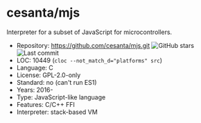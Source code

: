 # cesanta/mjs

Interpreter for a subset of JavaScript for microcontrollers.

* Repository:  https://github.com/cesanta/mjs.git <img src="https://img.shields.io/github/stars/cesanta/mjs?label=&style=flat-square" alt="GitHub stars" title="GitHub stars"><img src="https://img.shields.io/github/last-commit/cesanta/mjs?label=&style=flat-square" alt="Last commit" title="Last commit">
* LOC:         10449 (`cloc --not_match_d="platforms" src`)
* Language:    C
* License:     GPL-2.0-only
* Standard:    no (can't run ES1)
* Years:       2016-
* Type:        JavaScript-like language
* Features:    C/C++ FFI
* Interpreter: stack-based VM
